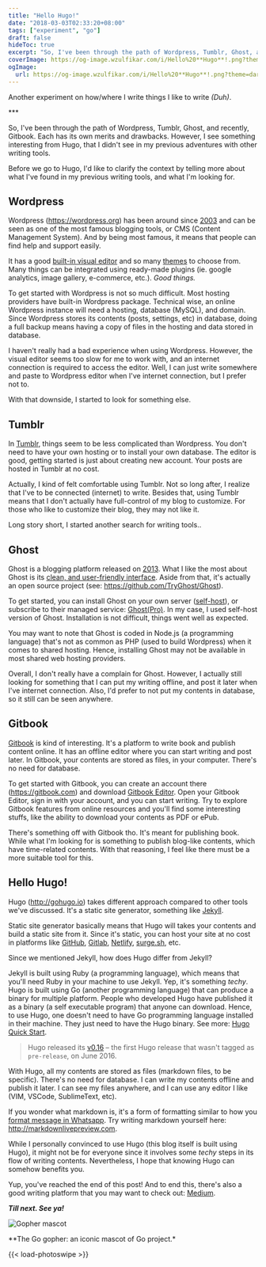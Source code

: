 ```yaml
---
title: "Hello Hugo!"
date: "2018-03-03T02:33:20+08:00"
tags: ["experiment", "go"]
draft: false
hideToc: true
excerpt: "So, I've been through the path of Wordpress, Tumblr, Ghost, and recently, Gitbook. Each has its own merits and drawbacks. However, I see something interesting from Hugo, that I didn't see in my previous adventures with other writing tools."
coverImage: https://og-image.wzulfikar.com/i/Hello%20**Hugo**!.png?theme=dark&md=1&fontSize=75px&images=NO_IMAGE&images=https%3A%2F%2Fcdn.svgporn.com%2Flogos%2Fhugo.svg%3Fresponse-content-disposition%3Dattachment%253Bfilename%253Dhugo.svg
ogImage: 
  url: https://og-image.wzulfikar.com/i/Hello%20**Hugo**!.png?theme=dark&md=1&fontSize=75px&images=NO_IMAGE&images=https%3A%2F%2Fcdn.svgporn.com%2Flogos%2Fhugo.svg%3Fresponse-content-disposition%3Dattachment%253Bfilename%253Dhugo.svg
---
```


<p class="text-center">Another experiment on how/where I write things I like to write <i>(Duh)</i>.</p>

<p class="text-center red">***</p>


So, I've been through the path of Wordpress, Tumblr, Ghost, and recently, Gitbook. Each has its own merits and drawbacks. However, I see something interesting from Hugo, that I didn't see in my previous adventures with other writing tools. 

<!--more-->

Before we go to Hugo, I'd like to clarify the context by telling more about what I've found in my previous writing tools, and what I'm looking for. 

## Wordpress

Wordpress (https://wordpress.org) has been around since [2003](https://en.wikipedia.org/wiki/WordPress) and can be seen as one of the most famous blogging tools, or CMS (Content Management System). And by being most famous, it means that people can find help and support easily. 

It has a good [built-in visual editor](/images/wordpress-editor.jpg) and so many [themes](https://wordpress.org/themes/) to choose from. Many things can be integrated using ready-made plugins (ie. google analytics, image gallery, e-commerce, etc.). *Good things.* 

To get started with Wordpress is not so much difficult. Most hosting providers have built-in Wordpress package. Technical wise, an online Wordpress instance will need a hosting, database (MySQL), and domain. Since Wordpress stores its contents (posts, settings, etc) in database, doing a full backup means having a copy of files in the hosting and data stored in database.

I haven't really had a bad experience when using Wordpress. However, the visual editor seems too slow for me to work with, and an internet connection is required to access the editor. Well, I can just write somewhere and paste to Wordpress editor when I've internet connection, but I prefer not to.

With that downside, I started to look for something else.

## Tumblr

In [Tumblr](https://www.tumblr.com), things seem to be less complicated than Wordpress. You don't need to have your own hosting or to install your own database. The editor is good, getting started is just about creating new account. Your posts are hosted in Tumblr at no cost. 

Actually, I kind of felt comfortable using Tumblr. Not so long after, I realize that I've to be connected (internet) to write. Besides that, using Tumblr means that I don't actually have full-control of my blog to customize. For those who like to customize their blog, they may not like it.

Long story short, I started another search for writing tools.. 

## Ghost

Ghost is a blogging platform released on [2013](https://en.wikipedia.org/wiki/Ghost_(blogging_platform)). What I like the most about Ghost is its [clean, and user-friendly interface](https://user-images.githubusercontent.com/120485/28764244-344050c0-75d5-11e7-9314-45bc4177164e.png). Aside from that, it's actually an open source project (see: https://github.com/TryGhost/Ghost). 

To get started, you can install Ghost on your own server ([self-host](https://docs.ghost.org/v1/docs/getting-started-guide)), or subscribe to their managed service: [Ghost(Pro)](https://ghost.org). In my case, I used self-host version of Ghost. Installation is not difficult, things went well as expected. 

You may want to note that Ghost is coded in Node.js (a programming language) that's not as common as PHP (used to build Wordpress) when it comes to shared hosting. Hence, installing Ghost may not be available in most shared web hosting providers.

Overall, I don't really have a complain for Ghost. However, I actually still looking for something that I can put my writing offline, and post it later when I've internet connection. Also, I'd prefer to not put my contents in database, so it still can be seen anywhere.

## Gitbook

[Gitbook](https://www.gitbook.com) is kind of interesting. It's a platform to write book and publish content online. It has an offline editor where you can start writing and post later. In Gitbook, your contents are stored as files, in your computer. There's no need for database.

To get started with Gitbook, you can create an account there (https://gitbook.com) and download [Gitbook Editor](https://www.gitbook.com/editor). Open your Gitbook Editor, sign in with your account, and you can start writing. Try to explore Gitbook features from online resources and you'll find some interesting stuffs, like the ability to download your contents as PDF or ePub. 

There's something off with Gitbook tho. It's meant for publishing book. While what I'm looking for is something to publish blog-like contents, which have time-related contents. With that reasoning, I feel like there must be a more suitable tool for this.

## Hello Hugo! 

Hugo (http://gohugo.io) takes different approach compared to other tools we've discussed. It's a static site generator, something like [Jekyll](https://jekyllrb.com). 

Static site generator basically means that Hugo will takes your contents and build a static site from it. Since it's static, you can host your site at no cost in platforms like [GitHub](https://github.com), [Gitlab](https://gitlab.com), [Netlify](https://www.netlify.com), [surge.sh](https://surge.sh), etc.

Since we mentioned Jekyll, how does Hugo differ from Jekyll? 

Jekyll is built using Ruby (a programming language), which means that you'll need Ruby in your machine to use Jekyll. Yep, it's something *techy*. Hugo is built using Go (another programming language) that can produce a binary for multiple platform. People who developed Hugo have published it as a binary (a self executable program) that anyone can download. Hence, to use Hugo, one doesn't need to have Go programming language installed in their machine. They just need to have the Hugo binary. See more: [Hugo Quick Start](http://gohugo.io/getting-started/quick-start/).

> Hugo released its [v0.16](https://github.com/gohugoio/hugo/releases?after=v0.17) – the first Hugo release that wasn't tagged as `pre-release`, on June 2016.

With Hugo, all my contents are stored as files (markdown files, to be specific). There's no need for database. I can write my contents offline and publish it later. I can see my files anywhere, and I can use any editor I like (VIM, VSCode, SublimeText, etc).

If you wonder what markdown is, it's a form of formatting similar to how you [format message in Whatsapp](https://faq.whatsapp.com/en/android/26000002/). Try writing markdown yourself here: http://markdownlivepreview.com.

While I personally convinced to use Hugo (this blog itself is built using Hugo), it might not be for everyone since it involves some *techy* steps in its flow of writing contents. Nevertheless, I hope that knowing Hugo can somehow benefits you.

Yup, you've reached the end of this post! And to end this, there's also a good writing platform that you may want to check out: [Medium](https://medium.com). 

***Till next. See ya!***

![Gopher mascot](/images/gopher-head.png#featured "Gopher mascot")
<p class="text-center">**The Go gopher: an iconic mascot of Go project.*</p>

{{< load-photoswipe >}}
